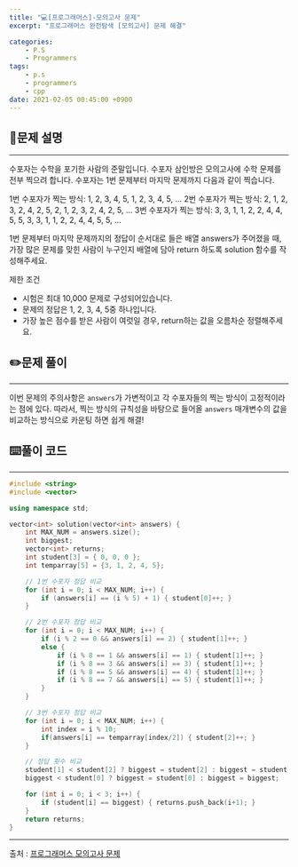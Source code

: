 ```yaml
---
title: "💻[프로그래머스]-모의고사 문제"
excerpt: "프로그래머스 완전탐색 [모의고사] 문제 해결"

categories:
    - P.S
    - Programmers
tags:
    - p.s
    - programmers
    - cpp
date: 2021-02-05 00:45:00 +0900
---
```


## 📖문제 설명
---
수포자는 수학을 포기한 사람의 준말입니다. 수포자 삼인방은 모의고사에 수학 문제를 전부 찍으려 합니다. 수포자는 1번 문제부터 마지막 문제까지 다음과 같이 찍습니다.

1번 수포자가 찍는 방식: 1, 2, 3, 4, 5, 1, 2, 3, 4, 5, ...
2번 수포자가 찍는 방식: 2, 1, 2, 3, 2, 4, 2, 5, 2, 1, 2, 3, 2, 4, 2, 5, ...
3번 수포자가 찍는 방식: 3, 3, 1, 1, 2, 2, 4, 4, 5, 5, 3, 3, 1, 1, 2, 2, 4, 4, 5, 5, ...

1번 문제부터 마지막 문제까지의 정답이 순서대로 들은 배열 answers가 주어졌을 때, 가장 많은 문제를 맞힌 사람이 누구인지 배열에 담아 return 하도록 solution 함수를 작성해주세요.

제한 조건
- 시험은 최대 10,000 문제로 구성되어있습니다.
- 문제의 정답은 1, 2, 3, 4, 5중 하나입니다.
- 가장 높은 점수를 받은 사람이 여럿일 경우, return하는 값을 오름차순 정렬해주세요.

## ✏️문제 풀이
---
이번 문제의 주의사항은 ```answers```가 가변적이고 각 수포자들의 찍는 방식이 고정적이라는 점에 있다. 따라서, 찍는 방식의 규칙성을 바탕으로 들어올 ```answers``` 매개변수의 값을 비교하는 방식으로 카운팅 하면 쉽게 해결!

## ⌨️풀이 코드
---
```cpp
#include <string>
#include <vector>

using namespace std;

vector<int> solution(vector<int> answers) {
    int MAX_NUM = answers.size();
    int biggest;
    vector<int> returns;
    int student[3] = { 0, 0, 0 };
    int temparray[5] = {3, 1, 2, 4, 5};

    // 1번 수포자 정답 비교
    for (int i = 0; i < MAX_NUM; i++) {
        if (answers[i] == (i % 5) + 1) { student[0]++; }
    }

    // 2번 수포자 정답 비교
    for (int i = 0; i < MAX_NUM; i++) {
        if (i % 2 == 0 && answers[i] == 2) { student[1]++; }
        else {
            if (i % 8 == 1 && answers[i] == 1) { student[1]++; }
            if (i % 8 == 3 && answers[i] == 3) { student[1]++; }
            if (i % 8 == 5 && answers[i] == 4) { student[1]++; }
            if (i % 8 == 7 && answers[i] == 5) { student[1]++; }
        }
    }

    // 3번 수포자 정답 비교
    for (int i = 0; i < MAX_NUM; i++) {
        int index = i % 10;
        if(answers[i] == temparray[index/2]) { student[2]++; }
    }

    // 정답 횟수 비교
    student[1] < student[2] ? biggest = student[2] : biggest = student[1];
    biggest < student[0] ? biggest = student[0] : biggest = biggest;

    for (int i = 0; i < 3; i++) {
        if (student[i] == biggest) { returns.push_back(i+1); }
    }
    return returns;
}
```
-----
출처 : [프로그래머스 모의고사 문제](https://programmers.co.kr/learn/courses/30/lessons/42840)